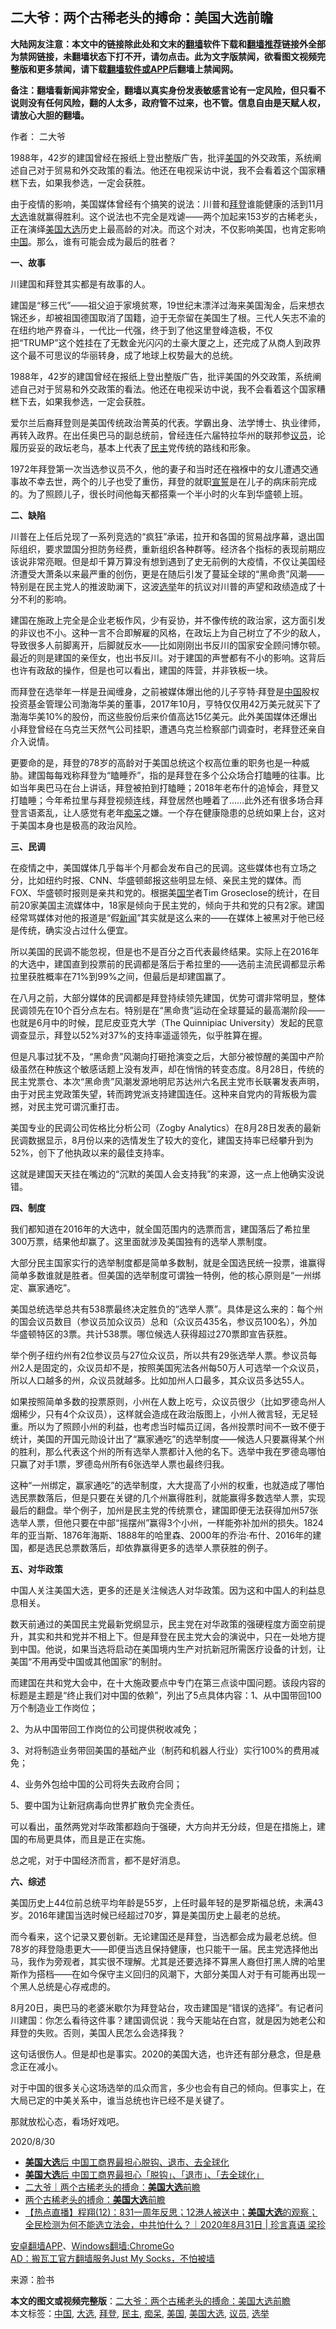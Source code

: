  <h2>二大爷：两个古稀老头的搏命：美国大选前瞻</h2> <p class="notice"><b>大陆网友注意：本文中的链接除此处和文末的<a href="https://github.com/bannedbook/fanqiang" >翻墙</a>软件下载和<a href="https://github.com/killgcd/justmysocks/blob/master/README.md">翻墙推荐</a>链接外全部为禁网链接，未翻墙状态下打不开，请勿点击。此为文字版禁闻，欲看图文视频完整版和更多禁闻，请下载<a href="https://github.com/bannedbook/fanqiang">翻墙软件或APP</a>后翻墙上禁闻网。</p><p>备注：翻墙看新闻非常安全，翻墙以真实身份发表敏感言论有一定风险，但只看不说则没有任何风险，翻的人太多，政府管不过来，也不管。信息自由是天赋人权，请放心大胆的翻墙。</b></p>  <div class="entry"> <p>作者： 二大爷</p> <p id="summary">1988年，42岁的建国曾经在报纸上登出整版广告，批评<a href="https://www.bannedbook.org/bnews/tag/%e7%be%8e%e5%9b%bd/" class="st_tag internal_tag" rel="tag" title="标签 美国 下的日志">美国</a>的外交政策，系统阐述自己对于贸易和外交政策的看法。他还在电视采访中说，我不会看着这个国家糟糕下去，如果我参选，一定会获胜。</p> <p id="conimg"></p> <p>由于疫情的影响，美国媒体曾经有个搞笑的说法：川普和<a href="https://www.bannedbook.org/bnews/tag/%e6%8b%9c%e7%99%bb/" class="st_tag internal_tag" rel="tag" title="标签 拜登 下的日志">拜登</a>谁能健康的活到11月<a href="https://www.bannedbook.org/bnews/tag/%e5%a4%a7%e9%80%89/" class="st_tag internal_tag" rel="tag" title="标签 大选 下的日志">大选</a>谁就赢得胜利。这个说法也不完全是戏谑——两个加起来153岁的古稀老头，正在演绎<a href="https://www.bannedbook.org/bnews/tag/%e7%be%8e%e5%9b%bd%e5%a4%a7%e9%80%89/" class="st_tag internal_tag" rel="tag" title="标签 美国大选 下的日志">美国大选</a>历史上最高龄的对决。而这个对决，不仅影响美国，也肯定影响<span class='wp_keywordlink_affiliate'><a href="https://www.bannedbook.org/" title="中国" target="_blank">中国</a></span>。那么，谁有可能会成为最后的胜者？</p> <p><strong>一、故事</strong></p> <p>川建国和拜登其实都是有故事的人。</p> <p>建国是“移三代”——祖父迫于家境贫寒，19世纪末漂洋过海来美国淘金，后来想衣锦还乡，却被祖国德国取消了国籍，迫于无奈留在美国生了根。三代人矢志不渝的在纽约地产界奋斗，一代比一代强，终于到了他这里登峰造极，不仅把“TRUMP”这个姓挂在了无数金光闪闪的土豪大厦之上，还完成了从商人到政界这个最不可思议的华丽转身，成了地球上权势最大的总统。</p> <p>1988年，42岁的建国曾经在报纸上登出整版广告，批评美国的外交政策，系统阐述自己对于贸易和外交政策的看法。他还在电视采访中说，我不会看着这个国家糟糕下去，如果我参选，一定会获胜。</p> <p>爱尔兰后裔拜登则是美国传统政治菁英的代表。学霸出身、法学博士、执业律师，再转入政界。在出任奥巴马的副总统前，曾经连任六届特拉华州的联邦参<a href="https://www.bannedbook.org/bnews/tag/%e8%ae%ae%e5%91%98/" class="st_tag internal_tag" rel="tag" title="标签 议员 下的日志">议员</a>，论履历妥妥的政坛老鸟，基本上代表了<a href="https://www.bannedbook.org/bnews/tag/%e6%b0%91%e4%b8%bb/" class="st_tag internal_tag" rel="tag" title="标签 民主 下的日志">民主</a>党传统的路线和形象。</p> <p>1972年拜登第一次当选参议员不久，他的妻子和当时还在襁褓中的女儿遭遇交通事故不幸去世，两个的儿子也受了重伤，拜登的就职<span class='wp_keywordlink'><a href="https://www.bannedbook.org/forum5/topic17.html" title="宣誓与预言" target="_blank">宣誓</a></span>是在儿子的病床前完成的。为了照顾儿子，很长时间他每天都搭乘一个半小时的火车到华盛顿上班。</p> <p><strong>二、缺陷</strong></p> <p>川普在上任后兑现了一系列竞选的“疯狂”承诺，拉开和各国的贸易战序幕，退出国际组织，要求盟国分担防务经费，重新组织各种群等。经济各个指标的表现前期应该说非常亮眼。但是却千算万算没有想到遇到了史无前例的大疫情，不仅让美国经济遭受大萧条以来最严重的创伤，更是在随后引发了蔓延全球的“黑命贵”风潮——特别是在民主党人的推波助澜下，这波<a href="https://www.bannedbook.org/bnews/tag/%e9%80%89%e4%b8%be/" class="st_tag internal_tag" rel="tag" title="标签 选举 下的日志">选举</a>年的抗议对川普的声望和政绩造成了十分不利的影响。</p>  <p>建国在施政上完全是企业老板作风，少有妥协，并不像传统的政治家，这方面引发的非议也不小。这种一言不合即解雇的风格，在政坛上为自己树立了不少的敌人，导致很多人前脚离开，后脚就反水——比如刚刚出书反川的国家安全顾问博尔顿。最近的则是建国的亲侄女，也出书反川。对于建国的声誉都有不小的影响。这背后也许有政敌的操作，但是也可以看出，建国的阵营，并非铁板一块。</p> <p>而拜登在选举年一样是丑闻缠身，之前被媒体爆出他的儿子亨特·拜登是<a href="https://www.bannedbook.org/bnews/tag/%E4%B8%AD%E5%9B%BD/" class="st_tag internal_tag" rel="tag" title="标签 中国 下的日志">中国</a>股权投资基金管理公司渤海华美的董事，2017年10月，亨特仅仅用42万美元就买下了渤海华美10%的股份，而这些股份后来价值高达15亿美元。此外美国媒体还爆出小拜登曾经在乌克兰天然气公司挂职，遭遇乌克兰检察部门调查时，老拜登还亲自介入说情。</p> <p>更要命的是，拜登的78岁的高龄对于美国总统这个权高位重的职务也是一种威胁。建国每每戏称拜登为“瞌睡乔”，指的是拜登在多个公众场合打瞌睡的往事。比如当年奥巴马在台上讲话，拜登被拍到打瞌睡；2018年老布什的追悼会，拜登又打瞌睡；今年希拉里与拜登视频连线，拜登居然也睡着了……此外还有很多场合拜登言语紊乱，让人感觉有老年<a href="https://www.bannedbook.org/bnews/tag/%E7%97%B4%E5%91%86/" class="st_tag internal_tag" rel="tag" title="标签 痴呆 下的日志">痴呆</a>之嫌。一个存在健康隐患的总统如果上台，这对于美国本身也是极高的政治风险。</p> <p><strong>三、民调</strong></p> <p>在疫情之中，美国媒体几乎每半个月都会发布自己的民调。这些媒体也有立场之分，比如纽约时报、CNN、华盛顿邮报这些明显左倾、亲民主党的媒体。而FOX、华盛顿时报则是亲共和党的。根据美<span class='wp_keywordlink'><a href="https://www.bannedbook.org/forum24/" title="国学传统文化禁书" target="_blank">国学</a></span>者Tim Groseclose的统计，在目前20家美国主流媒体中，18家是倾向于民主党的，倾向于共和党的只有2家。建国经常骂媒体对他的报道是“假<span class='wp_keywordlink_affiliate'><a href="https://www.bannedbook.org/" title="新闻">新闻</a></span>”其实就是这么来的——在媒体上被黑对于他已经是传统，确实没占过什么便宜。</p> <p>所以美国的民调不能忽视，但是也不是百分之百代表最终结果。实际上在2016年的大选中，建国直到投票前的民调都是落后于希拉里的——选前主流民调都显示希拉里获胜概率在71%到99%之间，但最后是却建国赢了。</p> <p>在八月之前，大部分媒体的民调都是拜登持续领先建国，优势可谓非常明显，整体民调领先在10个百分点左右。特别是在“黑命贵”运动在全球蔓延的最高潮阶段——也就是6月中的时候，昆尼皮亚克大学（The Quinnipiac University）发起的民意调查显示，拜登以52%对37%的支持率遥遥领先，似乎胜算在握。</p> <p>但是凡事过犹不及，“黑命贵”风潮向打砸抢演变之后，大部分被惊醒的美国中产阶级虽然在种族这个敏感话题上没有发声，却在悄悄的转变态度。8月28日，传统的民主党票仓、本次“黑命贵”风潮发源地明尼苏达州六名民主党市长联署发表声明，由于对民主党政策失望，转而跨党派支持建国连任。这种来自党内的背叛极为震撼，对民主党可谓沉重打击。</p> <p>美国专业的民调公司佐格比分析公司（Zogby Analytics）在8月28日发表的最新民调数据显示，8月份以来的选情发生了较大的变化，建国支持率已经攀升到为52%，创下了他执政以来的最佳支持率。</p> <p>这就是建国天天挂在嘴边的“沉默的美国人会支持我”的来源，这一点上他确实没说错。</p> <p><strong>四、制度</strong></p> <p>我们都知道在2016年的大选中，就全国范围内的选票而言，建国落后了希拉里300万票，结果他却赢了。这里面就涉及美国独有的选举人票制度。</p>  <p>大部分民主国家实行的选举制度都是简单多数制，就是全国选民统一投票，谁赢得简单多数谁就是胜者。但美国的选举制度可谓独一特例，他的核心原则是“一州绑定、赢家通吃”。</p> <p>美国总统选举总共有538票最终决定胜负的“选举人票”。具体是这么来的：每个州的国会议员数目（参议员加众议员）总和（众议员435名，参议员100名），外加华盛顿特区的3票。共计538票。哪位候选人获得超过270票即宣告获胜。</p> <p>举个例子纽约州有2位参议员与27位众议员，所以共有29张选举人票。参议员每州2人是固定的，众议员却不是，按照美国宪法各州每50万人可选举一个众议员，所以人口越多的州，众议员就越多。比如加州人口最多，其众议员多达55人。</p> <p>如果按照简单多数的投票原则，小州在人数上吃亏，众议员很少（比如罗德岛州人烟稀少，只有4个众议员），这样就会造成在政治版图上，小州人微言轻，无足轻重。所以为了照顾小州的利益，也考虑当时幅员辽阔，各州投票时间不一致不便于统计，美国的开国元勋设计出了“赢家通吃”的选举制度——候选人只要赢得某个州的胜利，那么代表这个州的所有选举人票都计入他的名下。选举中我在罗德岛哪怕只赢了对手1票，罗德岛州所有6张选举人票也最终归我。</p> <p>这种“一州绑定，赢家通吃”的选举制度，大大提高了小州的权重，也就造成了哪怕选民票数落后，但是只要在关键的几个州赢得胜利，就能赢得多数选举人票，实现最后的翻盘。举个例子，加州是民主党的传统票仓，建国即便无法获得加州57张选举人票，但他只要在中部“摇摆州”赢得3个小州，一样能弥补加州的损失。1824年的亚当斯、1876年海斯、1888年的哈里森、2000年的乔治·布什、2016年的建国，都是选民总票数落后，却依靠赢得更多的选举人票获胜的例子。</p> <p><strong>五、对华政策</strong></p> <p>中国人关注美国大选，更多的还是关注候选人对华政策。因为这和中国人的利益息息相关。</p> <p>数天前通过的美国民主党最新党纲显示，民主党在对华政策的强硬程度方面空前提升，其实和共和党并不相上下。但是拜登在民主党大会的演说中，只在一处地方提到中国。他说，如果当选将启动在美国境内生产对抗新冠所需医疗设备的计划，让美国“不用再受中国或其他国家”的制肘。</p> <p>而建国在共和党大会中，在十大施政要点中专门在第三点谈中国问题。该段内容的标题是主题是“终止我们对中国的依赖”，列出了5点具体内容：1、从中国带回100万个制造业工作岗位；</p> <p>2、为从中国带回工作岗位的公司提供税收减免；</p> <p>3、对将制造业务带回美国的基础产业（制药和机器人行业）实行100%的费用减免；</p> <p>4、业务外包给中国的公司将失去政府合同；</p>  <p>5、要中国为让新冠病毒向世界扩散负完全责任。</p> <p>可以看出，虽然两党对华政策都趋向于强硬，大方向并无分歧，但是在措施上，建国的布局更具体，而且是正在实施。</p> <p>总之呢，对于中国经济而言，都不是好消息。</p> <p><strong>六、综述</strong></p> <p>美国历史上44位前总统平均年龄是55岁，上任时最年轻的是罗斯福总统，未满43岁。2016年建国当选时候已经超过70岁，算是美国历史上最老的总统。</p> <p>而今看来，这个记录又要创新。无论建国还是拜登，当选都会成为最老总统。但78岁的拜登隐患更大——即便当选且保持健康，也只能干一届。民主党选择他出马，我作为旁观者，其实很不理解。尤其是还要选择不算黑人裔但打黑人牌的哈里斯作为搭档——在如今保守主义回归的风潮下，大部分美国人对于有可能再出现一个黑人总统是心存戒虑的。</p> <p>8月20日，奥巴马的老婆米歇尔为拜登站台，攻击建国是“错误的选择”。有记者问川建国：你怎么看待这件事？建国调侃说：我今天能站在白宫，就是因为她老公和拜登的失败。否则，美国人民怎么会选择我？</p> <p>这句话很伤人。但是却也是事实。2020的美国大选，也许还有部分悬念，但是悬念正在减小。</p> <p>对于中国的很多关心这场选举的瓜众而言，多少也会有自己的倾向。但事实上，在大局已定的中美关系中，谁当总统也许已经不是关键了。</p> <p>那就放松心态，看场好戏吧。</p> <p>2020/8/30</p> <ul class='op-related-articles' title='相关阅读'> <li><a href='https://www.bannedbook.org/bnews/comments/20200902/1389580.html' target='_blank'><b>美国大选</b>后 中国工商界最担心脱钩、退市、去全球化</a></li> <li><a href='https://www.bannedbook.org/bnews/baitai/20200901/1389315.html' target='_blank'><b>美国大选</b>后 中国工商界最担心「脱钩」、「退市」、「去全球化」</a></li> <li><a href='https://www.bannedbook.org/bnews/baitai/20200901/1389110.html' target='_blank'>二大爷｜两个古稀老头的搏命：<b>美国大选</b>前瞻</a></li> <li><a href='https://www.bannedbook.org/bnews/ssgc/20200831/1388749.html' target='_blank'>两个古稀老头的搏命：<b>美国大选</b>前瞻</a></li> <li><a href='https://www.bannedbook.org/bnews/bannedvideo/20200831/1388580.html' target='_blank'>【热点直播】程翔(12)：831一周年反思；12港人被送中；<b>美国大选</b>的观察；全民检测为何不能选立法会，中共怕什么？｜2020年8月31日 | 珍言真语 梁珍</a></li> </ul> <p class="texttj"> <a href="https://github.com/bannedbook/fanqiang/wiki/%E7%A6%81%E9%97%BB%E7%BD%91%E5%AE%89%E5%8D%93%E7%BF%BB%E5%A2%99%E6%96%B0%E9%97%BBAPP" target="_blank">安卓翻墙APP</a>、<a href="https://github.com/bannedbook/fanqiang/wiki/Chrome%E4%B8%80%E9%94%AE%E7%BF%BB%E5%A2%99%E5%8C%85" target="_blank">Windows翻墙:ChromeGo</a><br/> <a href="https://github.com/killgcd/justmysocks/blob/master/README.md" target="_blank">AD：搬瓦工官方翻墙服务Just My Socks，不怕被墙</a> </p><p> 来源：脸书 </p> <a name='sharetosocial'></a>         <div><b>本文的图文或视频完整版</b>：<a href='https://www.bannedbook.org/bnews/comments/20200902/1389604.html'>二大爷：两个古稀老头的搏命：美国大选前瞻</a></div>  </div><!--END ENTRY--> <div class="postfooter"> <div>本文标签：<a href="https://www.bannedbook.org/bnews/tag/%E4%B8%AD%E5%9B%BD/" rel="tag">中国</a>, <a href="https://www.bannedbook.org/bnews/tag/%e5%a4%a7%e9%80%89/" rel="tag">大选</a>, <a href="https://www.bannedbook.org/bnews/tag/%e6%8b%9c%e7%99%bb/" rel="tag">拜登</a>, <a href="https://www.bannedbook.org/bnews/tag/%e6%b0%91%e4%b8%bb/" rel="tag">民主</a>, <a href="https://www.bannedbook.org/bnews/tag/%E7%97%B4%E5%91%86/" rel="tag">痴呆</a>, <a href="https://www.bannedbook.org/bnews/tag/%e7%be%8e%e5%9b%bd/" rel="tag">美国</a>, <a href="https://www.bannedbook.org/bnews/tag/%e7%be%8e%e5%9b%bd%e5%a4%a7%e9%80%89/" rel="tag">美国大选</a>, <a href="https://www.bannedbook.org/bnews/tag/%e8%ae%ae%e5%91%98/" rel="tag">议员</a>, <a href="https://www.bannedbook.org/bnews/tag/%e9%80%89%e4%b8%be/" rel="tag">选举</a></div>  </div><!--END POSTFOOTER--> 